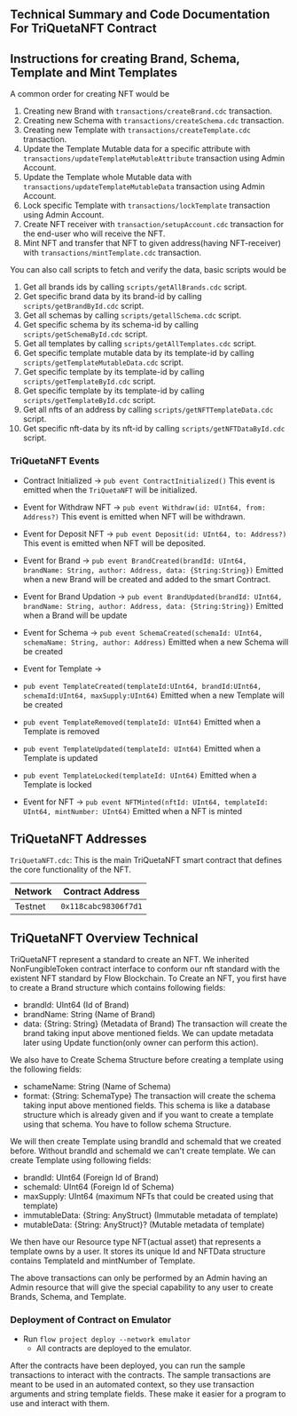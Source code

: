## Technical Summary and Code Documentation For TriQuetaNFT Contract

## Instructions for creating Brand, Schema, Template and Mint Templates

A common order for creating NFT would be

1. Creating new Brand with `transactions/createBrand.cdc` transaction.
2. Creating new Schema with `transactions/createSchema.cdc` transaction.
3. Creating new Template with `transactions/createTemplate.cdc` transaction.
4. Update the Template Mutable data for a specific attribute with `transactions/updateTemplateMutableAttribute` transaction using Admin Account.
5. Update the Template whole Mutable data with `transactions/updateTemplateMutableData` transaction using Admin Account.
6. Lock specific Template with `transactions/lockTemplate` transaction using Admin Account.
7. Create NFT receiver with `transaction/setupAccount.cdc` transaction for the end-user who will receive the NFT.
8. Mint NFT and transfer that NFT to given address(having NFT-receiver) with `transactions/mintTemplate.cdc` transaction.

You can also call scripts to fetch and verify the data, basic scripts would be

1. Get all brands ids by calling `scripts/getAllBrands.cdc` script.
2. Get specific brand data by its brand-id by calling `scripts/getBrandById.cdc` script.
3. Get all schemas by calling `scripts/getallSchema.cdc` script.
4. Get specific schema by its schema-id by calling `scripts/getSchemaById.cdc` script.
5. Get all templates by calling `scripts/getAllTemplates.cdc` script.
6. Get specific template mutable data by its template-id by calling `scripts/getTemplateMutableData.cdc` script.
7. Get specific template by its template-id by calling `scripts/getTemplateById.cdc` script.
8. Get specific template by its template-id by calling `scripts/getTemplateById.cdc` script.
9. Get all nfts of an address by calling `scripts/getNFTTemplateData.cdc` script.
10. Get specific nft-data by its nft-id by calling `scripts/getNFTDataById.cdc` script.

### TriQuetaNFT Events

- Contract Initialized ->
  `pub event ContractInitialized()`
  This event is emitted when the `TriQuetaNFT` will be initialized.

- Event for Withdraw NFT ->
  `pub event Withdraw(id: UInt64, from: Address?)`
  This event is emitted when NFT will be withdrawn.

- Event for Deposit NFT ->
  `pub event Deposit(id: UInt64, to: Address?)`
  This event is emitted when NFT will be deposited.

- Event for Brand ->
  `pub event BrandCreated(brandId: UInt64, brandName: String, author: Address, data: {String:String})`
  Emitted when a new Brand will be created and added to the smart Contract.

- Event for Brand Updation ->
  `pub event BrandUpdated(brandId: UInt64, brandName: String, author: Address, data: {String:String})`
  Emitted when a Brand will be update

- Event for Schema ->
  `pub event SchemaCreated(schemaId: UInt64, schemaName: String, author: Address)`
  Emitted when a new Schema will be created

- Event for Template ->
- `pub event TemplateCreated(templateId:UInt64, brandId:UInt64, schemaId:UInt64, maxSupply:UInt64)`
  Emitted when a new Template will be created

- `pub event TemplateRemoved(templateId: UInt64)`
  Emitted when a Template is removed

- `pub event TemplateUpdated(templateId: UInt64)`
  Emitted when a Template is updated

- `pub event TemplateLocked(templateId: UInt64)`
  Emitted when a Template is locked

- Event for NFT ->
  `pub event NFTMinted(nftId: UInt64, templateId: UInt64, mintNumber: UInt64)`
  Emitted when a NFT is minted

## TriQuetaNFT Addresses

`TriQuetaNFT.cdc`: This is the main TriQuetaNFT smart contract that defines
the core functionality of the NFT.

| Network | Contract Address     |
| ------- | -------------------- |
| Testnet | `0x118cabc98306f7d1` |

## TriQuetaNFT Overview Technical

TriQuetaNFT represent a standard to create an NFT. We inherited NonFungibleToken contract interface to conform our nft standard with the existent NFT standard by Flow Blockchain.
To Create an NFT, you first have to create a Brand structure which contains following fields:

- brandId: UInt64 (Id of Brand)
- brandName: String (Name of Brand)
- data: {String: String} (Metadata of Brand)
  The transaction will create the brand taking input above mentioned fields. We can update metadata later using Update function(only owner can perform this action).

We also have to Create Schema Structure before creating a template using the following fields:

- schameName: String (Name of Schema)
- format: {String: SchemaType}
  The transaction will create the schema taking input above mentioned fields. This schema is like a database structure which is already given and if you want to create a template using that schema. You have to follow schema Structure.

We will then create Template using brandId and schemaId that we created before. Without brandId and schemaId we can't create template. We can create Template using following fields:

- brandId: UInt64 (Foreign Id of Brand)
- schemaId: UInt64 (Foreign Id of Schema)
- maxSupply: UInt64 (maximum NFTs that could be created using that template)
- immutableData: {String: AnyStruct} (Immutable metadata of template)
- mutableData: {String: AnyStruct}? (Mutable metadata of template)

We then have our Resource type NFT(actual asset) that represents a template owns by a user. It stores its unique Id and NFTData structure contains TemplateId and mintNumber of Template.

The above transactions can only be performed by an Admin having an Admin resource that will give the special capability to any user to create Brands, Schema, and Template.

### Deployment of Contract on Emulator

- Run `flow project deploy --network emulator`
  - All contracts are deployed to the emulator.

After the contracts have been deployed, you can run the sample transactions
to interact with the contracts. The sample transactions are meant to be used
in an automated context, so they use transaction arguments and string template
fields. These make it easier for a program to use and interact with them.
